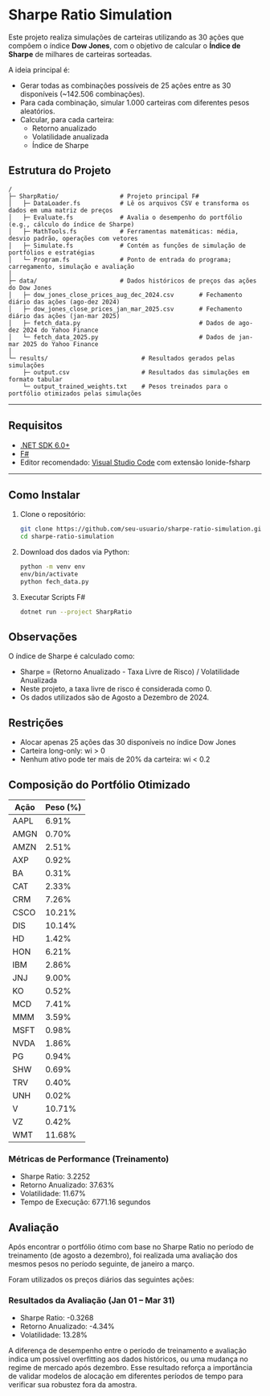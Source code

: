 # Sharpe Ratio Simulation

Este projeto realiza simulações de carteiras utilizando as 30 ações que compõem o índice **Dow Jones**, com o objetivo de calcular o **Índice de Sharpe** de milhares de carteiras sorteadas.

A ideia principal é:
- Gerar todas as combinações possíveis de 25 ações entre as 30 disponíveis (~142.506 combinações).
- Para cada combinação, simular 1.000 carteiras com diferentes pesos aleatórios.
- Calcular, para cada carteira:
  - Retorno anualizado
  - Volatilidade anualizada
  - Índice de Sharpe

## Estrutura do Projeto

```
/
├─ SharpRatio/                 # Projeto principal F#
│   ├─ DataLoader.fs           # Lê os arquivos CSV e transforma os dados em uma matriz de preços
│   ├─ Evaluate.fs             # Avalia o desempenho do portfólio (e.g., cálculo do índice de Sharpe)
│   ├─ MathTools.fs            # Ferramentas matemáticas: média, desvio padrão, operações com vetores
│   ├─ Simulate.fs             # Contém as funções de simulação de portfólios e estratégias
│   └─ Program.fs              # Ponto de entrada do programa; carregamento, simulação e avaliação
│
├─ data/                       # Dados históricos de preços das ações do Dow Jones
│   ├─ dow_jones_close_prices_aug_dec_2024.csv       # Fechamento diário das ações (ago-dez 2024)
│   ├─ dow_jones_close_prices_jan_mar_2025.csv       # Fechamento diário das ações (jan-mar 2025)
│   ├─ fetch_data.py                                 # Dados de ago-dez 2024 do Yahoo Finance
│   └─ fetch_data_2025.py                            # Dados de jan-mar 2025 do Yahoo Finance
│
└─ results/                          # Resultados gerados pelas simulações
    ├─ output.csv                    # Resultados das simulações em formato tabular
    └─ output_trained_weights.txt    # Pesos treinados para o portfólio otimizados pelas simulações

```

---

## Requisitos

- [.NET SDK 6.0+](https://dotnet.microsoft.com/download)
- [F#](https://fsharp.org/)
- Editor recomendado: [Visual Studio Code](https://code.visualstudio.com/) com extensão Ionide-fsharp

---

## Como Instalar

1. Clone o repositório:
   ```bash
   git clone https://github.com/seu-usuario/sharpe-ratio-simulation.git
   cd sharpe-ratio-simulation
   ```

1. Download dos dados via Python:
    ```bash
    python -m venv env
    env/bin/activate
    python fech_data.py
    ```

1. Executar Scripts F#
    ```bash
    dotnet run --project SharpRatio
    ```

## Observações
O índice de Sharpe é calculado como:
- Sharpe = (Retorno Anualizado - Taxa Livre de Risco) / Volatilidade Anualizada
- Neste projeto, a taxa livre de risco é considerada como 0.
- Os dados utilizados são de Agosto a Dezembro de 2024.

## Restrições 
- Alocar apenas 25 ações das 30 disponíveis no índice Dow Jones
- Carteira long-only: wi > 0
- Nenhum ativo pode ter mais de 20% da carteira: wi < 0.2

## Composição do Portfólio Otimizado
| Ação | Peso (%) |
| ---- | -------- |
| AAPL | 6.91%    |
| AMGN | 0.70%    |
| AMZN | 2.51%    |
| AXP  | 0.92%    |
| BA   | 0.31%    |
| CAT  | 2.33%    |
| CRM  | 7.26%    |
| CSCO | 10.21%   |
| DIS  | 10.14%   |
| HD   | 1.42%    |
| HON  | 6.21%    |
| IBM  | 2.86%    |
| JNJ  | 9.00%    |
| KO   | 0.52%    |
| MCD  | 7.41%    |
| MMM  | 3.59%    |
| MSFT | 0.98%    |
| NVDA | 1.86%    |
| PG   | 0.94%    |
| SHW  | 0.69%    |
| TRV  | 0.40%    |
| UNH  | 0.02%    |
| V    | 10.71%   |
| VZ   | 0.42%    |
| WMT  | 11.68%   |

### Métricas de Performance (Treinamento)
- Sharpe Ratio: 3.2252
- Retorno Anualizado: 37.63%
- Volatilidade: 11.67%
- Tempo de Execução: 6771.16 segundos

## Avaliação
Após encontrar o portfólio ótimo com base no Sharpe Ratio no período de treinamento (de agosto a dezembro), foi realizada uma avaliação dos mesmos pesos no período seguinte, de janeiro a março.

Foram utilizados os preços diários das seguintes ações:
### Resultados da Avaliação (Jan 01 – Mar 31)
- Sharpe Ratio: -0.3268
- Retorno Anualizado: -4.34%
- Volatilidade: 13.28%

A diferença de desempenho entre o período de treinamento e avaliação indica um possível overfitting aos dados históricos, ou uma mudança no regime de mercado após dezembro. Esse resultado reforça a importância de validar modelos de alocação em diferentes períodos de tempo para verificar sua robustez fora da amostra.
